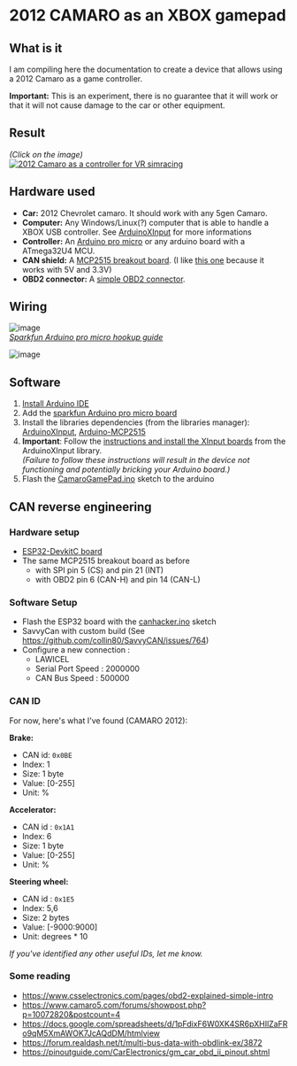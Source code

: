 # 2012 CAMARO as an XBOX gamepad


## What is it

I am compiling here the documentation to create a device that allows using a 2012 Camaro as a game controller.

**Important:** This is an experiment, there is no guarantee that it will work or that it will not cause damage to the car or other equipment.


## Result

*(Click on the image)*  
[![2012 Camaro as a controller for VR simracing](https://img.youtube.com/vi/-EMXueu6ryw/0.jpg)](https://www.youtube.com/watch?v=-EMXueu6ryw)


## Hardware used

- **Car:** 2012 Chevrolet camaro. It should work with any 5gen Camaro.
- **Computer:** Any Windows/Linux(?) computer that is able to handle a XBOX USB controller. See [ArduinoXInput](https://github.com/dmadison/ArduinoXInput) for more informations
- **Controller:** An [Arduino pro micro](https://www.amazon.fr/arduino-pro-micro/s?k=arduino+pro+micro+16mhz) or any arduino board with a ATmega32U4 MCU.
- **CAN shield:** A [MCP2515 breakout board](https://www.amazon.fr/s?k=mcp2515+breakout). (I like [this one](https://joy-it.net/en/products/SBC-CAN01) because it works with 5V and 3.3V)
- **OBD2 connector:** A [simple OBD2 connector](https://www.amazon.fr/LoongGate-OBD-II-Broches-Mettre-Ouvert/dp/B075QDV3FX/).


## Wiring

![image](https://github.com/psykokwak-com/camarogamepad/assets/11871065/f6d65f79-5285-49d6-b6e1-ad199dbba69c)  
[*Sparkfun Arduino pro micro hookup guide*](https://learn.sparkfun.com/tutorials/pro-micro--fio-v3-hookup-guide)

![image](https://github.com/psykokwak-com/camarogamepad/assets/11871065/1f98880f-2bcf-4ff4-994e-3597aea6797a)


## Software

1. [Install Arduino IDE](https://docs.arduino.cc/software/ide-v1/tutorials/Windows/)
2. Add the [sparkfun Arduino pro micro board](https://learn.sparkfun.com/tutorials/pro-micro--fio-v3-hookup-guide/all#installing-windows)
4. Install the libraries dependencies (from the libraries manager): [ArduinoXInput](https://github.com/dmadison/ArduinoXInput), [Arduino-MCP2515](https://github.com/autowp/arduino-mcp2515)
5. **Important**: Follow the [instructions and install the XInput boards](https://www.partsnotincluded.com/how-to-emulate-an-xbox-controller-with-arduino-xinput/) from the ArduinoXInput library.  
   *(Failure to follow these instructions will result in the device not functioning and potentially bricking your Arduino board.)*
7. Flash the [CamaroGamePad.ino](https://github.com/psykokwak-com/camarogamepad/blob/main/XBOXController/CamaroGamePad.ino) sketch to the arduino


## CAN reverse engineering

### Hardware setup

- [ESP32-DevkitC board](https://docs.espressif.com/projects/esp-idf/en/latest/esp32/hw-reference/esp32/get-started-devkitc.html)
- The same MCP2515 breakout board as before
  + with SPI pin 5 (CS) and pin 21 (INT)
  + with OBD2 pin 6 (CAN-H) and pin 14 (CAN-L)


### Software Setup

- Flash the ESP32 board with the [canhacker.ino](https://github.com/psykokwak-com/camarogamepad/blob/main/CanHacker/canhacker.ino) sketch
- SavvyCan with custom build (See https://github.com/collin80/SavvyCAN/issues/764)
- Configure a new connection :
  + LAWICEL
  + Serial Port Speed : 2000000
  + CAN Bus Speed : 500000
 
### CAN ID
For now, here's what I've found (CAMARO 2012):

**Brake:**
- CAN id: `0x0BE`
- Index: 1
- Size: 1 byte
- Value: [0-255]
- Unit: %
  
**Accelerator:**
- CAN id : `0x1A1`
- Index: 6
- Size: 1 byte
- Value: [0-255]
- Unit: %

**Steering wheel:**
- CAN id : `0x1E5`
- Index: 5,6
- Size: 2 bytes
- Value: [-9000:9000]
- Unit: degrees * 10

*If you've identified any other useful IDs, let me know.*


### Some reading

- https://www.csselectronics.com/pages/obd2-explained-simple-intro
- https://www.camaro5.com/forums/showpost.php?p=10072820&postcount=4
- https://docs.google.com/spreadsheets/d/1pFdixF6W0XK4SR6pXHIlZaFRo9qM5XmAWOK7JcAQdDM/htmlview
- https://forum.realdash.net/t/multi-bus-data-with-obdlink-ex/3872
- https://pinoutguide.com/CarElectronics/gm_car_obd_ii_pinout.shtml
